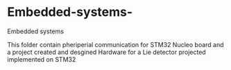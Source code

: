 # Embedded-systems-
Embedded systems 


This folder contain pheriperial communication for STM32 Nucleo board and a project created and desgined Hardware for a Lie detector projected implemented on STM32
